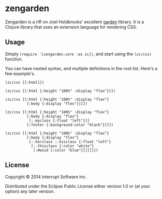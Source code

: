# zengarden

Zengarden is a riff on Joel Holdbrooks' excellent [garden](https://github.com/noprompt/garden) library. It is a Clojure library that uses an extension language for rendering CSS.


## Usage

Simply `(require '[zengarden.core :as zc])`, and start using the `(zc/css)` function. 

You can have nested syntax, and multiple definitions in the root list. Here's a few example's.

```
(zc/css [[:html]])

(zc/css [[:html {:height "100%" :display "flex"}]])

(zc/css [[:html {:height "100%" :display "flex"}
          [:body {:display "flex"}]]])

(zc/css [[:html {:height "100%" :display "flex"}
          [:body {:display "flex"}
           [:.myclass {:float "left"}]]
          [:footer {:background-color "black"}]]])

(zc/css [[:html {:height "100%" :display "flex"}
          [:body {:display "flex"}
           [:.herclass :.hisclass {:float "left"}
            [:.thisclass {:color "white"}
             [:#anid {:color "blue"}]]]]]])
```

## License

Copyright © 2014 Interrupt Software Inc.

Distributed under the Eclipse Public License either version 1.0 or (at
your option) any later version.

